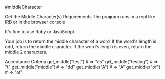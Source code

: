 #middleCharacter

Get the Middle Character(s)
Requirements
The program runs in a repl like IRB or in the browser console

It's fine to use Ruby or JavaScript.

Your job is to return the middle character of a word. If the word's length is odd, return the middle character. If the word's length is even, return the middle 2 characters.

Acceptance Criteria
get_middle("test") # => "es"
get_middle("testing") # => "t"
get_middle("middle") # => "dd"
get_middle("A") # => "A"
get_middle("of") # => "of"
